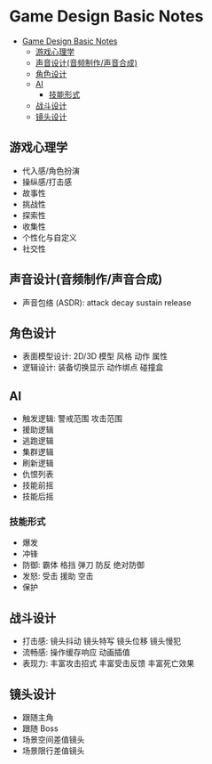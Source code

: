 # Game Design Basic Notes

<!-- TOC -->

- [Game Design Basic Notes](#game-design-basic-notes)
  - [游戏心理学](#游戏心理学)
  - [声音设计(音频制作/声音合成)](#声音设计音频制作声音合成)
  - [角色设计](#角色设计)
  - [AI](#ai)
    - [技能形式](#技能形式)
  - [战斗设计](#战斗设计)
  - [镜头设计](#镜头设计)

<!-- /TOC -->

## 游戏心理学

- 代入感/角色扮演
- 操纵感/打击感
- 故事性
- 挑战性
- 探索性
- 收集性
- 个性化与自定义
- 社交性

## 声音设计(音频制作/声音合成)

- 声音包络 (ASDR): attack decay sustain release

## 角色设计

- 表面模型设计: 2D/3D 模型 风格 动作 属性
- 逻辑设计: 装备切换显示 动作绑点 碰撞盒

## AI

- 触发逻辑: 警戒范围 攻击范围
- 援助逻辑
- 逃跑逻辑
- 集群逻辑
- 刷新逻辑
- 仇恨列表
- 技能前摇
- 技能后摇

### 技能形式

- 爆发
- 冲锋
- 防御: 霸体 格挡 弹刀 防反 绝对防御
- 发怒: 受击 援助 空击
- 保护

## 战斗设计

- 打击感: 镜头抖动 镜头特写 镜头位移 镜头慢犯
- 流畅感: 操作缓存响应 动画插值
- 表现力: 丰富攻击招式 丰富受击反馈 丰富死亡效果

## 镜头设计

- 跟随主角
- 跟随 Boss
- 场景空间差值镜头
- 场景限行差值镜头
